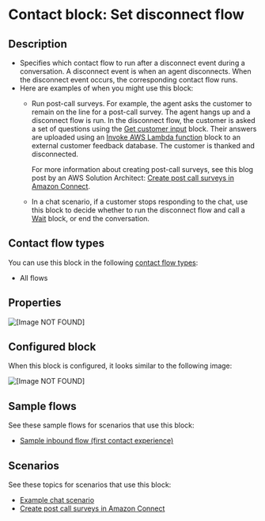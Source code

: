 # Contact block: Set disconnect flow<a name="set-disconnect-flow"></a>

## Description<a name="set-disconnect-flow-description"></a>
+ Specifies which contact flow to run after a disconnect event during a conversation\. A disconnect event is when an agent disconnects\. When the disconnect event occurs, the corresponding contact flow runs\. 
+ Here are examples of when you might use this block:
  + Run post\-call surveys\. For example, the agent asks the customer to remain on the line for a post\-call survey\. The agent hangs up and a disconnect flow is run\. In the disconnect flow, the customer is asked a set of questions using the [Get customer input](get-customer-input.md) block\. Their answers are uploaded using an [Invoke AWS Lambda function](invoke-lambda-function-block.md) block to an external customer feedback database\. The customer is thanked and disconnected\.

    For more information about creating post\-call surveys, see this blog post by an AWS Solution Architect: [Create post call surveys in Amazon Connect](https://aws.amazon.com/blogs/contact-center/create-post-call-surveys-in-amazon-connect/)\.
  + In a chat scenario, if a customer stops responding to the chat, use this block to decide whether to run the disconnect flow and call a [Wait](wait.md) block, or end the conversation\.

## Contact flow types<a name="set-disconnect-flow-types"></a>

You can use this block in the following [contact flow types](create-contact-flow.md#contact-flow-types):
+ All flows

## Properties<a name="set-disconnect-flow-properties"></a>

![\[Image NOT FOUND\]](http://docs.aws.amazon.com/connect/latest/adminguide/images/set-disconnect-flow-properties.png)

## Configured block<a name="set-disconnect-flow-configured"></a>

When this block is configured, it looks similar to the following image:

![\[Image NOT FOUND\]](http://docs.aws.amazon.com/connect/latest/adminguide/images/set-disconnect-flow-configured.png)

## Sample flows<a name="set-disconnect-flow-samples"></a>

See these sample flows for scenarios that use this block:
+ [Sample inbound flow \(first contact experience\)](sample-inbound-flow.md)

## Scenarios<a name="set-disconnect-flow-scenarios"></a>

See these topics for scenarios that use this block:
+ [Example chat scenario](chat.md#example-chat-scenario)
+ [Create post call surveys in Amazon Connect](https://aws.amazon.com/blogs/contact-center/create-post-call-surveys-in-amazon-connect/)